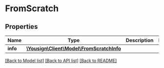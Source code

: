 # FromScratch

## Properties
Name | Type | Description | Notes
------------ | ------------- | ------------- | -------------
**info** | [**\Yousign\Client\Model\FromScratchInfo**](FromScratchInfo.md) |  | 

[[Back to Model list]](../../README.md#documentation-for-models) [[Back to API list]](../../README.md#documentation-for-api-endpoints) [[Back to README]](../../README.md)
